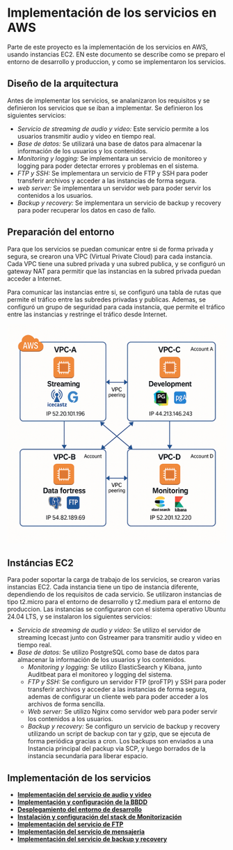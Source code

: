 # Implementación de los servicios en AWS

Parte de este proyecto es la implementación de los servicios en AWS, usando instancias EC2. EN este documento se describe como se preparo el entorno de desarrollo y produccion, y como se implementaron los servicios.

## Diseño de la arquitectura

Antes de implementar los servicios, se analanizaron los requisitos y se definieron los servicios que se iban a implementar. Se definieron los siguientes servicios:

- *Servicio de streaming de audio y video:* Este servicio permite a los usuarios transmitir audio y video en tiempo real.
- *Base de datos:* Se utilizará una base de datos para almacenar la información de los usuarios y los contenidos.
- *Monitoring y logging:* Se implementara un servicio de monitoreo y logging para poder detectar errores y problemas en el sistema.
- *FTP y SSH:* Se implementara un servicio de FTP y SSH para poder transferir archivos y acceder a las instancias de forma segura.
- *web server:* Se implementara un servidor web para poder servir los contenidos a los usuarios.
- *Backup y recovery:* Se implementara un servicio de backup y recovery para poder recuperar los datos en caso de fallo.

## Preparación del entorno

Para que los servicios se puedan comunicar entre si de forma privada y segura, se crearon una VPC (Virtual Private Cloud) para cada instancia. Cada VPC tiene una subred privada y una subred publica, y se configuró un gateway NAT para
permitir que las instancias en la subred privada puedan acceder a Internet.

Para comunicar las instancias entre si, se configuró una tabla de rutas que permite el tráfico entre las subredes privadas y publicas. Ademas, se configuró un grupo de seguridad para cada instancia, que permite el tráfico entre las instancias y restringe el tráfico desde Internet.

![aws.png](./aws.png)

## Instáncias EC2

Para poder soportar la carga de trabajo de los servicios, se crearon varias instancias EC2. Cada instancia tiene un tipo de instancia diferente, dependiendo de los requisitos de cada servicio. Se utilizaron instancias de tipo t2.micro para el entorno de desarrollo y t2.medium para el entorno de produccion.
Las instancias se configuraron con el sistema operativo Ubuntu 24.04 LTS, y se instalaron los siguientes servicios:

- *Servicio de streaming de audio y video:* Se utilizo el servidor de streaming Icecast junto con Gstreamer para transmitir audio y video en tiempo real.
- *Base de datos:* Se utilizo PostgreSQL como base de datos para almacenar la información de los usuarios y los contenidos.
  - *Monitoring y logging:* Se utilizo ElasticSearch y Kibana, junto Auditbeat para el monitoreo y logging del sistema.
  - *FTP y SSH:* Se configuro un servidor FTP (proFTP) y SSH para poder transferir archivos y acceder a las instancias de forma segura, ademas de configurar un cliente web para poder acceder a los archivos de forma sencilla.
  - *Web server:* Se utilizo Nginx como servidor web para poder servir los contenidos a los usuarios.
  - *Backup y recovery:* Se configuro un servicio de backup y recovery utilizando un script de backup con tar y gzip, que se ejecuta de forma periódica gracias a cron. Los backups son enviados a una Instancia principal del packup via SCP, y luego borrados de la instancia secundaria para liberar espacio. 

## Implementación de los servicios

- **[Implementación del servicio de audio y video](docs/02_implementacion/02.2_documentacion_tecnica/02.2.1_streaming.md)**
- **[Implementación y configuración de la BBDD](docs/02_implementacion/02.2_documentacion_tecnica/02.2.2_bbdd.md)**
- **[Desplegamiento del entorno de desarrollo](docs/02_implementacion/02.2_documentacion_tecnica/02.2.3_web.md)**
- **[Instalación y configuración del stack de Monitorización](docs/02_implementacion/02.2_documentacion_tecnica/02.2.4_elk.md)**
- **[Implementación del servicio de FTP](docs/02_implementacion/02.2_documentacion_tecnica/02.2.5_ftp.md)**
- **[Implementación del servicio de mensajeria](docs/02_implementacion/02.2_documentacion_tecnica/02.2.6_msg.md)**
- **[Implementación del servicio de backup y recovery](docs/02_implementacion/02.2_documentacion_tecnica/02.2.7_backup.md)**


